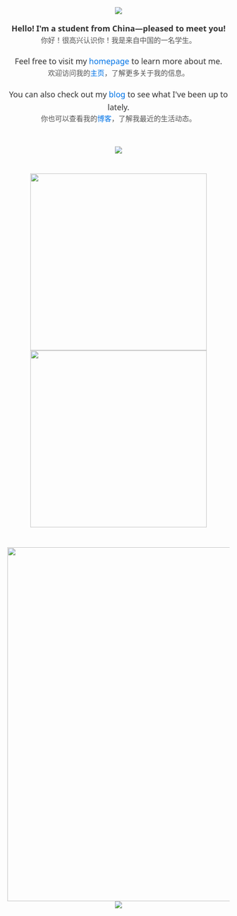 <p align="center">
<img src="https://capsule-render.vercel.app/api?type=waving&color=timeGradient&height=240&&section=header&text=HELLO&fontSize=90&fontAlign=50&fontAlignY=30&desc=I'm&nbsp;Chenyme&descAlign=50&descSize=30&descAlignY=60&animation=twinkling" />

<div align="center" style="font-family: 'Segoe UI', Tahoma, Geneva, Verdana, sans-serif; line-height: 1.6; color: #333;">

  <!-- First Section -->
  <div style="margin-bottom: 20px;">
    <p style="font-size: 18px;">
      <strong>Hello! I'm a student from China—pleased to meet you!</strong><br>
      <span style="font-size: 16px; color: #555;">你好！很高兴认识你！我是来自中国的一名学生。</span>
    </p>
  </div>

  <!-- Second Section -->
  <div style="margin-bottom: 20px;">
    <p style="font-size: 18px;">
      Feel free to visit my <a href="https://chenyme.top" style="color: #0073e6; text-decoration: none;">homepage</a> to learn more about me.<br>
      <span style="font-size: 16px; color: #555;">欢迎访问我的<a href="https://chenyme.top" style="color: #0073e6; text-decoration: none;">主页</a>，了解更多关于我的信息。</span>
    </p>
  </div>

  <!-- Third Section -->
  <div>
    <p style="font-size: 18px;">
      You can also check out my <a href="https://blog.chenyme.top" style="color: #0073e6; text-decoration: none;">blog</a> to see what I've been up to lately.<br>
      <span style="font-size: 16px; color: #555;">你也可以查看我的<a href="https://blog.chenyme.top" style="color: #0073e6; text-decoration: none;">博客</a>，了解我最近的生活动态。</span>
    </p>
  </div>

</div>

</p>

<br/>

<p align="center">
<img align="center" src="https://skillicons.dev/icons?i=python,flask,anaconda,matlab,docker,c,cpp,react,nextjs,css,html&theme=light" />
</p>
  
<br/>
<p align="center">
<img align="center" width="400" src="https://github-readme-stats.vercel.app/api?username=Chenyme&theme=transparent&include_all_commits=true&show_icons=true&hide_border=true" />
<img align="center" width="400" src="https://streak-stats.demolab.com?user=Chenyme&theme=transparent&date_format=%5BY.%5Dn.j&hide_border=true" />

</p>

<br/>

<p align="center">
  
<img width="800" src="https://github-readme-activity-graph.vercel.app/graph?username=Chenyme&theme=github-compact&hide_border=false&area=true" />

<img src="https://capsule-render.vercel.app/api?type=waving&color=timeGradient&height=240&&section=footer&text=THE&nbsp;END&fontSize=90&fontAlign=50&fontAlignY=70&desc=&descAlign=50&descSize=30&descAlignY=40&animation=twinkling" />
</p>
